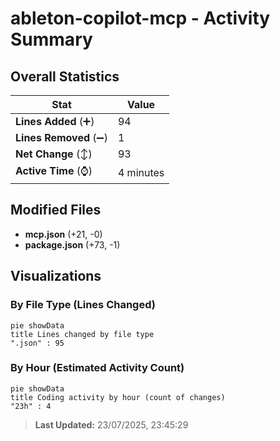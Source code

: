 # ableton-copilot-mcp - Activity Summary 

## Overall Statistics

| Stat                   | Value                                                             |
| ---------------------- | ----------------------------------------------------------------- |
| **Lines Added** (➕)   | 94                                          |
| **Lines Removed** (➖) | 1                                        |
| **Net Change** (↕)    | 93                |
| **Active Time** (⌚)   | 4 minutes |


## Modified Files
- **mcp.json** (+21, -0)
- **package.json** (+73, -1)

## Visualizations

### By File Type (Lines Changed)

```mermaid
pie showData
title Lines changed by file type
".json" : 95
```

### By Hour (Estimated Activity Count)

```mermaid
pie showData
title Coding activity by hour (count of changes)
"23h" : 4
```


> **Last Updated:** 23/07/2025, 23:45:29